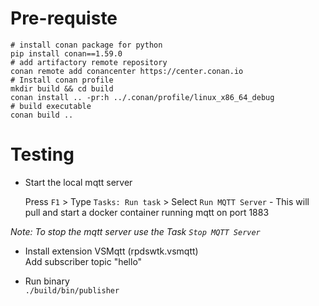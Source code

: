 # Pre-requiste

```shell
# install conan package for python
pip install conan==1.59.0
# add artifactory remote repository
conan remote add conancenter https://center.conan.io
# Install conan profile
mkdir build && cd build
conan install .. -pr:h ../.conan/profile/linux_x86_64_debug
# build executable
conan build ..

```

# Testing

- Start the local mqtt server

    Press `F1` > Type `Tasks: Run task` > Select `Run MQTT Server` - This will pull and start a docker container running mqtt on port 1883

*Note: To stop the mqtt server use the Task `Stop MQTT Server`*

- Install extension VSMqtt (rpdswtk.vsmqtt)  
  Add subscriber topic "hello"

- Run binary  
    ```./build/bin/publisher```
